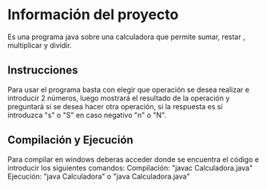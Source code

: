 # Información del proyecto

Es una programa java sobre una calculadora que permite sumar, restar , multiplicar y dividir.

## Instrucciones

Para usar el programa basta con elegir que operación se desea realizar e introducir 2 números, luego mostrará el resultado de la operación y preguntará si se desea hacer otra operación, si la respuesta es sí introduzca "s" o "S" en caso negativo "n" o "N".

## Compilación y Ejecución

Para compilar en windows deberas acceder donde se encuentra el código e introducir los siguientes comandos: Compilación: "javac Calculadora.java" Ejecución: "java Calculadora" o "java Calculadora.java"
